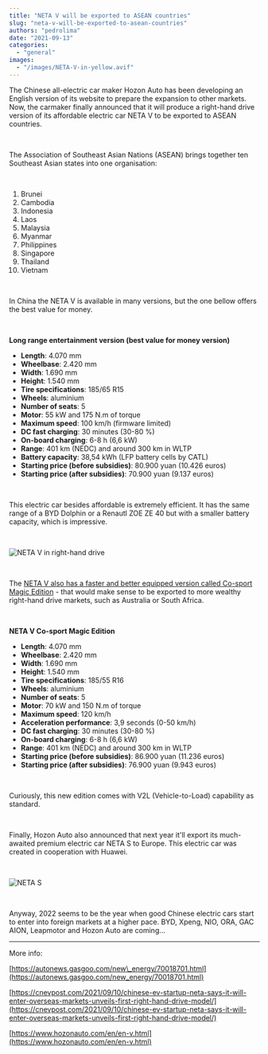 ```yaml
---
title: "NETA V will be exported to ASEAN countries"
slug: "neta-v-will-be-exported-to-asean-countries"
authors: "pedrolima"
date: "2021-09-13"
categories: 
  - "general"
images: 
  - "/images/NETA-V-in-yellow.avif"
---
```


The Chinese all-electric car maker Hozon Auto has been developing an English version of its website to prepare the expansion to other markets. Now, the carmaker finally announced that it will produce a right-hand drive version of its affordable electric car NETA V to be exported to ASEAN countries.

 

The Association of Southeast Asian Nations (ASEAN) brings together ten Southeast Asian states into one organisation:

 

1. Brunei
2. Cambodia
3. Indonesia
4. Laos
5. Malaysia
6. Myanmar
7. Philippines
8. Singapore
9. Thailand
10. Vietnam

 

In China the NETA V is available in many versions, but the one bellow offers the best value for money.

 

**Long range entertainment version (best value for money version)**

- **Length**: 4.070 mm
- **Wheelbase**: 2.420 mm
- **Width**: 1.690 mm
- **Height**: 1.540 mm
- **Tire specifications**: 185/65 R15
- **Wheels**: aluminium
- **Number of seats**: 5
- **Motor**: 55 kW and 175 N.m of torque
- **Maximum speed**: 100 km/h (firmware limited)
- **DC fast charging**: 30 minutes (30-80 %)
- **On-board charging**: 6-8 h (6,6 kW)
- **Range**: 401 km (NEDC) and around 300 km in WLTP
- **Battery capacity**: 38,54 kWh (LFP battery cells by CATL)
- **Starting price (before subsidies)**: 80.900 yuan (10.426 euros)
- **Starting price (after subsidies)**: 70.900 yuan (9.137 euros)

 

This electric car besides affordable is extremely efficient. It has the same range of a BYD Dolphin or a Renautl ZOE ZE 40 but with a smaller battery capacity, which is impressive.

 

![NETA V in right-hand drive](images/NETA-V-in-right-hand-drive.avif)

 

The [NETA V also has a faster and better equipped version called Co-sport Magic Edition](/2021/06/23/neta-v-co-sport-magic-edition-arrives/) - that would make sense to be exported to more wealthy right-hand drive markets, such as Australia or South Africa.

 

**NETA V Co-sport Magic Edition**

- **Length**: 4.070 mm
- **Wheelbase**: 2.420 mm
- **Width**: 1.690 mm
- **Height**: 1.540 mm
- **Tire specifications**: 185/55 R16
- **Wheels**: aluminium
- **Number of seats**: 5
- **Motor**: 70 kW and 150 N.m of torque
- **Maximum speed**: 120 km/h
- **Acceleration performance**: 3,9 seconds (0-50 km/h)
- **DC fast charging**: 30 minutes (30-80 %)
- **On-board charging**: 6-8 h (6,6 kW)
- **Range**: 401 km (NEDC) and around 300 km in WLTP
- **Starting price (before subsidies)**: 86.900 yuan (11.236 euros)
- **Starting price (after subsidies)**: 76.900 yuan (9.943 euros)

 

Curiously, this new edition comes with V2L (Vehicle-to-Load) capability as standard.

 

Finally, Hozon Auto also announced that next year it'll export its much-awaited premium electric car NETA S to Europe. This electric car was created in cooperation with Huawei.

 

![NETA S](images/NETA-S.avif)

 

Anyway, 2022 seems to be the year when good Chinese electric cars start to enter into foreign markets at a higher pace. BYD, Xpeng, NIO, ORA, GAC AION, Leapmotor and Hozon Auto are coming...

---

More info:

[https://autonews.gasgoo.com/new\_energy/70018701.html](https://autonews.gasgoo.com/new_energy/70018701.html)

[https://cnevpost.com/2021/09/10/chinese-ev-startup-neta-says-it-will-enter-overseas-markets-unveils-first-right-hand-drive-model/](https://cnevpost.com/2021/09/10/chinese-ev-startup-neta-says-it-will-enter-overseas-markets-unveils-first-right-hand-drive-model/)

[https://www.hozonauto.com/en/en-v.html](https://www.hozonauto.com/en/en-v.html)
